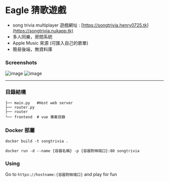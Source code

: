 # Eagle 猜歌遊戲
 * song trivia multiplayer
遊戲網址 : [https://songtrivia.henry0725.tk](https://songtrivia.nukapp.tk)
 * 多人同樂，房間系統
 * Apple Music 來源 (可匯入自己的歌單)
 * 簡易後端，無資料庫  
 
### Screenshots
 ![image](https://user-images.githubusercontent.com/31657781/185310665-3b325438-6cec-4c3d-975a-3bef3cbf3306.png)
 ![image](https://user-images.githubusercontent.com/31657781/185310987-36b3418c-58a0-4b0c-b0db-0956fa3fd9a2.png)

- - -
### 目錄結構
```
├── main.py   #Host web server
├── router.py 
├── router
└── frontend  # vue 專案目錄
```
### Docker 部屬

```
docker build -t songtrivia .
```

```
docker run -d --name {容器名稱} -p {容器對映端口}:80 songtrivia
```

### Using
Go to `https://hostname:{容器對映端口}`
and play for fun
